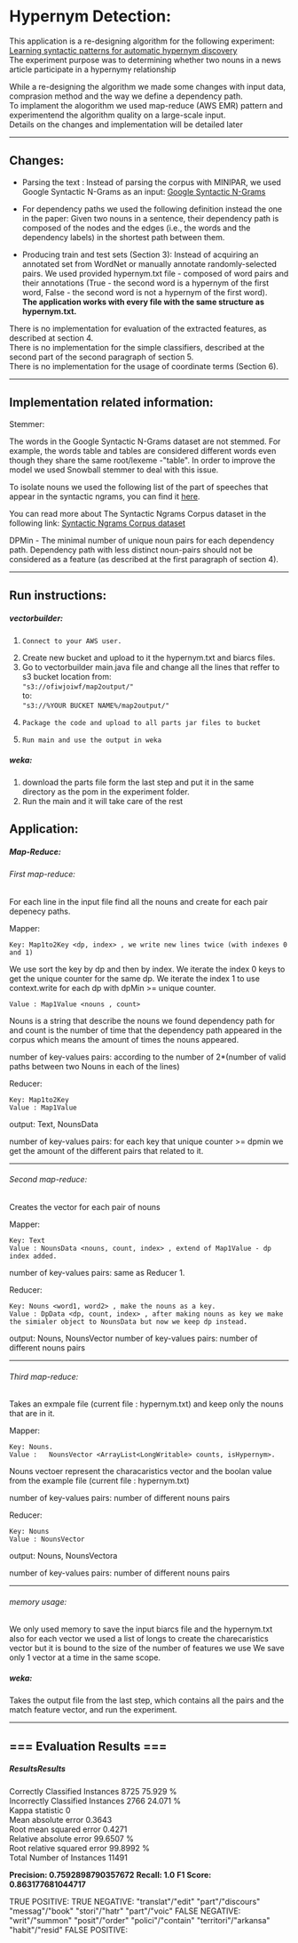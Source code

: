 # Hypernym Detection:

This application is a re-designing algorithm for the following experiment:  
[Learning syntactic patterns for automatic
hypernym discovery
](http://ai.stanford.edu/~rion/papers/hypernym_nips05.pdf "Original Experiment")  
The experiment purpose was to determining whether two nouns in a news article participate in a hypernymץ
relationship

While a re-designing the algorithm we made some changes with input data, comprasion method and the way we define a dependency path.  
To implament the alogorithm we used map-reduce (AWS EMR) pattern and experimentend the algorithm quality on a large-scale input.  
Details on the changes and implementation will be detailed later

------------


## Changes:
- Parsing the text : Instead of parsing the corpus with MINIPAR,
we used Google Syntactic N-Grams as an input:
[Google Syntactic N-Grams](http://storage.googleapis.com/books/syntactic-ngrams/index.html "Google Syntactic N-Grams")

- For dependency paths we used the following definition instead the one in the paper:
Given two nouns in a sentence, their dependency path is composed of the
nodes and the edges (i.e., the words and the dependency labels) in the
shortest path between them.

- Producing train and test sets (Section 3): 
Instead of acquiring an annotated set from WordNet or manually annotate randomly-selected pairs. 
We used provided hypernym.txt file - composed of word pairs and their annotations
(True - the second word is a hypernym of the first word, False - the
second word is not a hypernym of the first word).  
**The application works with every file with the same structure as hypernym.txt.**  



There is no implementation for evaluation of the extracted features, as described at section 4.  
There is no implementation for the simple classifiers, described at the second part of the second paragraph of section 5.  
There is no implementation for the usage of coordinate terms (Section 6).  


------------


## Implementation related information:
Stemmer:

The words in the Google Syntactic N-Grams dataset are not stemmed. 
For example, the words table and tables are considered different words even though they share the same root/lexeme -"table".
In order to improve the model we used Snowball stemmer to deal with this issue.

To isolate nouns we used the following list of the part of speeches that appear in the
syntactic ngrams, you can find it [here](http://www.ling.upenn.edu/courses/Fall_2003/ling001/penn_treebank_pos.html "here").


You can read more about The Syntactic Ngrams Corpus dataset in the following link:
[Syntactic Ngrams Corpus dataset](https://docs.google.com/document/d/14PWeoTkrnKk9H8_7CfVbdvuoFZ7jYivNTkBX2Hj7qLw/edit# "Syntactic Ngrams Corpus dataset")

DPMin - The minimal number of unique noun pairs for each dependency
path. Dependency path with less distinct noun-pairs should not be
considered as a feature (as described at the first paragraph of section 4).


------------


## Run instructions:
##### vectorbuilder: 
1.     Connect to your AWS user.
2.	Create new bucket and upload to it the hypernym.txt and biarcs files.
3. Go to vectorbuilder main.java file and change all the lines that reffer to s3 bucket location from:  
`"s3://ofiwjoiwf/map2output/" `  
to:  
`"s3://%YOUR BUCKET NAME%/map2output/"`
4.     Package the code and upload to all parts jar files to bucket
5.     Run main and use the output in weka
    
##### weka: 
1. download the parts file form the last step and put it in the same directory as the pom in the experiment folder.
2. Run the main and it will take care of the rest

## Application:


##### Map-Reduce: 

######  First map-reduce:
For each line in the input file find all the nouns and create for each pair depenecy paths.

Mapper:

    Key: Map1to2Key <dp, index> , we write new lines twice (with indexes 0 and 1)
We use sort the key by dp and then by index.
We iterate the index 0 keys to get the unique counter for the same dp.
We iterate the index 1 to use context.write for each dp with dpMin >= unique counter.

    Value : Map1Value <nouns , count>
Nouns is a string that describe the nouns we found dependency path for and count is the number of time that the dependency path appeared in the corpus which means the amount of times the nouns appeared.

number of key-values pairs: according to the number of 2*(number of valid paths between two Nouns in each of the lines)


Reducer:

    Key: Map1to2Key
    Value : Map1Value

output: Text, NounsData

number of key-values pairs: for each key that unique counter >= dpmin we get the amount of the different pairs that related to it.


------------



###### Second map-reduce:
Creates the vector for each pair of nouns

Mapper:

    Key: Text
    Value : NounsData <nouns, count, index> , extend of Map1Value - dp index added.

number of key-values pairs: same as Reducer 1.

Reducer:

    Key: Nouns <word1, word2> , make the nouns as a key.
    Value : DpData <dp, count, index> , after making nouns as key we make the simialer object to NounsData but now we keep dp instead.

output: Nouns, NounsVector
number of key-values pairs: number of different nouns pairs

------------



###### Third map-reduce:
Takes an exmpale file (current file : hypernym.txt) and keep only the nouns that are in it.

Mapper:

    Key: Nouns.
    Value :   NounsVector <ArrayList<LongWritable> counts, isHypernym>.
Nouns vectoer represent the characaristics vector and the boolan value from the example file (current file : hypernym.txt)

number of key-values pairs: number of different nouns pairs

Reducer:

    Key: Nouns
    Value : NounsVector

output: Nouns, NounsVectora

number of key-values pairs: number of different nouns pairs

------------


###### memory usage:
We only used memory to save the input biarcs file and the hypernym.txt
also for each vector we used a list of longs to create the charecaristics vector but it is bound to the size of the number of features we use
We save only 1 vector at a time in the same scope.



##### weka:
Takes the output file from the last step, which contains all the pairs and the match feature vector, and run the experiment.


------------



## === Evaluation Results ===
##### ResultsResults
Correctly Classified Instances        8725               75.929  %  
Incorrectly Classified Instances      2766               24.071  %  
Kappa statistic                          0  
Mean absolute error                      0.3643  
Root mean squared error                  0.4271  
Relative absolute error                 99.6507 %  
Root relative squared error             99.8992 %  
Total Number of Instances            11491  

**Precision: 0.7592898790357672**
**Recall: 1.0**
**F1 Score: 0.863177681044717**

TRUE POSITIVE:
TRUE NEGATIVE:
"translat"/"edit"
"part"/"discours"
"messag"/"book"
"stori"/"hatr"
"part"/"voic"
FALSE NEGATIVE:
"writ"/"summon"
"posit"/"order"
"polici"/"contain"
"territori"/"arkansa"
"habit"/"resid"
FALSE POSITIVE:
